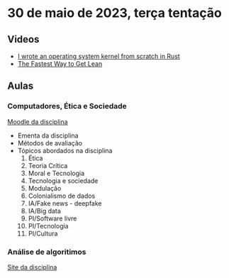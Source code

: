 # 30 de maio de 2023, terça tentação

## Videos

- [I wrote an operating system kernel from scratch in Rust](https://www.youtube.com/watch?v=yq-msJOQ4nU&ab_channel=C-STATE)
- [The Fastest Way to Get Lean](https://www.youtube.com/watch?v=ZLmUDtbe1O8&ab_channel=ATHLEAN-X%E2%84%A2)

## Aulas

### Computadores, Ética e Sociedade

[Moodle da disciplina](https://moodle.ufabc.edu.br/course/view.php?id=4960)

- Ementa da disciplina
- Métodos de avaliação
- Tópicos abordados na disciplina
  1. Ética
  2. Teoria Crítica
  3. Moral e Tecnologia
  4. Tecnologia e sociedade
  5. Modulação
  6. Colonialismo de dados
  7. IA/Fake news - deepfake
  8. IA/Big data
  9. PI/Software livre
  10. PI/Tecnologia
  11. PI/Cultura

### Análise de algoritimos

[Site da disciplina](http://professor.ufabc.edu.br/~m.sambinelli/courses/2023Q2-AA/index.html)
